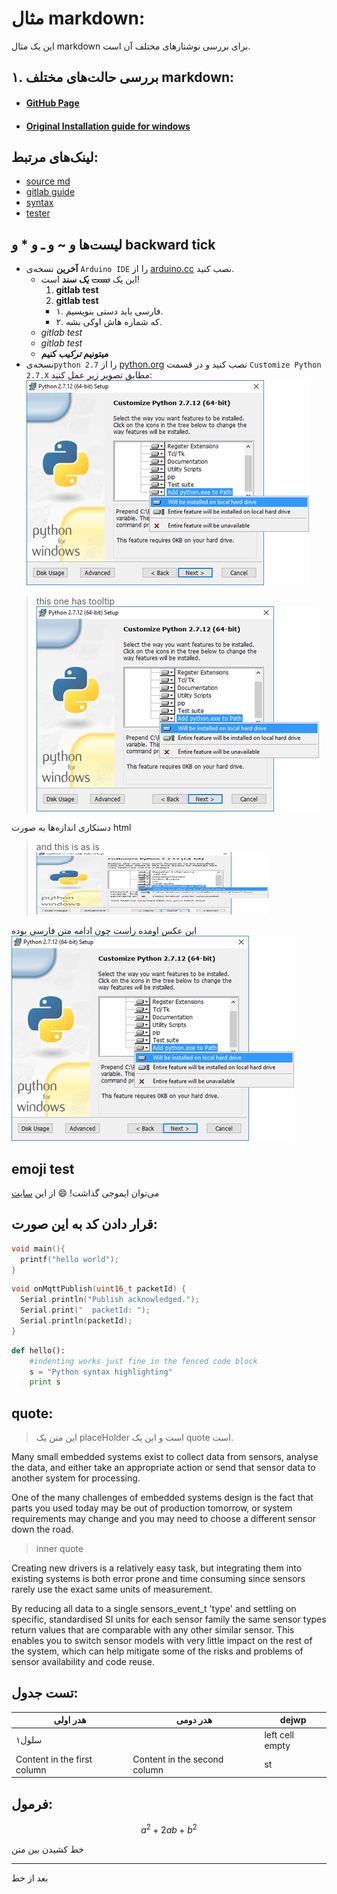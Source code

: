 [pyInstallRef]: /ESP32/python_Installation.png
# مثال markdown:
این یک مثال markdown برای بررسی نوشتار‌های مختلف آن است.

## ۱. بررسی حالت‌های مختلف markdown:

+ #### [GitHub Page](https://github.com/espressif/arduino-esp32 "GitHub Page")

+ #### [Original Installation guide for windows](https://github.com/espressif/arduino-esp32/blob/master/docs/arduino-ide/windows.md)

## لینک‌های مرتبط:
- [source md](https://gitlab.com/gitlab-org/gitlab-ce/blob/master/doc/user/markdown.md)
- [gitlab guide](https://about.gitlab.com/handbook/product/technical-writing/markdown-guide/#markdown-style-guide-for-aboutgitlabcom)
- [syntax](https://daringfireball.net/projects/markdown/syntax)
- [tester](https://daringfireball.net/projects/markdown/dingus)

## لیست‌ها و ~ و ـ و * و backward tick
* **آخرین** نسخه‌ی `Arduino IDE` را از [arduino.cc](https://www.arduino.cc/en/Main/Software) نصب کنید.
    * این یک ~~تست~~ __*یک* سند__ است!
      1. __gitlab test__
      1. **gitlab test**
        - ۱. فارسی باید دستی بنویسیم.
        + ۲. که شماره هاش اوکی بشه.
    + _gitlab test_
    * *gitlab test*
    + __میتونیم *ترکیب* کنیم__
* نسخه‌ی`python 2.7` را از [python.org](https://www.python.org/downloads) نصب کنید و در قسمت `Customize Python 2.7.X` مطابق تصویر زیر عمل کنید:
![python_installation](/ESP32/python_Installation.png)

> this one has tooltip
![python_installation](/ESP32/python_Installation.png  "this is a tooltip")

دستکاری اندازه‌ها به صورت html
> and this is as is <img src="/ESP32/python_Installation.png" alt="nothing2" width=80% height=100>

این عکس اومده راست چون ادامه متن فارسی بوده![python_installation](/ESP32/python_Installation.png)



## emoji test
می‌توان ایموجی گذاشت! 😄 از این  [سایت](https://www.emojicopy.com/)

## قرار دادن کد به این صورت:
```c
void main(){
  printf("hello world");
}
```
```cpp
void onMqttPublish(uint16_t packetId) {
  Serial.println("Publish acknowledged.");
  Serial.print("  packetId: ");
  Serial.println(packetId);
}
```
```python
def hello():
    #indenting works just fine in the fenced code block
    s = "Python syntax highlighting"
    print s
```
## quote:
>این متن یک placeHolder است
>و این یک quote است.

>>>
Many small embedded systems exist to collect data from sensors, analyse the data, and either take an appropriate action or send that sensor data to another system for processing.

One of the many challenges of embedded systems design is the fact that parts you used today may be out of production tomorrow, or system requirements may change and you may need to choose a different sensor down the road.

>inner quote

Creating new drivers is a relatively easy task, but integrating them into existing systems is both error prone and time consuming since sensors rarely use the exact same units of measurement.

By reducing all data to a single sensors_event_t 'type' and settling on specific, standardised SI units for each sensor family the same sensor types return values that are comparable with any other similar sensor. This enables you to switch sensor models with very little impact on the rest of the system, which can help mitigate some of the risks and problems of sensor availability and code reuse.
>>>
## تست جدول:
هدر اولی | هدر دومی | dejwp
------------ | ------------- | ----
سلول۱ |  | left cell empty
Content in the first column | Content in the second column | st

## فرمول:
```math
a^2+2ab+b^2
```
خط کشیدن بین متن

---
بعد از خط
